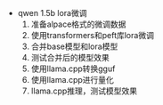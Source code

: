 <!--
 * @Author: jhq
 * @Date: 2025-04-28 20:58:41
 * @LastEditTime: 2025-04-28 21:02:00
 * @Description: 
-->
* qwen 1.5b lora微调
    1. 准备alpace格式的微调数据
    2. 使用transformers和peft库lora微调
    3. 合并base模型和lora模型
    4. 测试合并后的模型效果
    5. 使用llama.cpp转换gguf
    6. 使用llama.cpp进行量化
    7. llama.cpp推理，测试模型效果